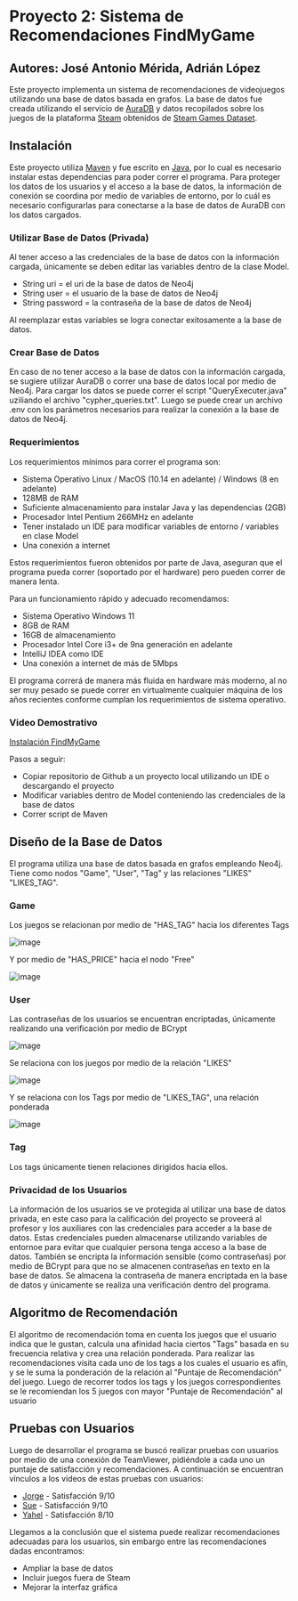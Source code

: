 # Proyecto 2: Sistema de Recomendaciones FindMyGame
## Autores: José Antonio Mérida, Adrián López
Este proyecto implementa un sistema de recomendaciones de videojuegos utilizando una base de datos basada en grafos. La base de datos fue creada utilizando el servicio de [AuraDB](https://neo4j.com/cloud/platform/aura-graph-database/) y datos recopilados sobre los juegos de la plataforma [Steam](https://store.steampowered.com/) obtenidos de [Steam Games Dataset](https://www.kaggle.com/datasets/fronkongames/steam-games-dataset).
## Instalación
Este proyecto utiliza [Maven](https://maven.apache.org/) y fue escrito en [Java](https://www.java.com/en/), por lo cual es necesario instalar estas dependencias para poder correr el programa. Para proteger los datos de los usuarios y el acceso a la base de datos, la información de conexión se coordina por medio de variables de entorno, por lo cuál es necesario configurarlas para conectarse a la base de datos de AuraDB con los datos cargados.
### Utilizar Base de Datos (Privada)
Al tener acceso a las credenciales de la base de datos con la información cargada, únicamente se deben editar las variables dentro de la clase Model.
- String uri = el uri de la base de datos de Neo4j
- String user = el usuario de la base de datos de Neo4j
- String password = la contraseña de la base de datos de Neo4j

Al reemplazar estas variables se logra conectar exitosamente a la base de datos.
### Crear Base de Datos
En caso de no tener acceso a la base de datos con la información cargada, se sugiere utilizar AuraDB o correr una base de datos local por medio de Neo4j. Para cargar los datos se puede correr el script "QueryExecuter.java" uziliando el archivo "cypher_queries.txt". Luego se puede crear un archivo .env con los parámetros necesarios para realizar la conexión a la base de datos de Neo4j.
### Requerimientos
Los requerimientos mínimos para correr el programa son:
- Sistema Operativo Linux / MacOS (10.14 en adelante) / Windows (8 en adelante)
- 128MB de RAM
- Suficiente almacenamiento para instalar Java y las dependencias (2GB)
- Procesador Intel Pentium 266MHz en adelante
- Tener instalado un IDE para modificar variables de entorno / variables en clase Model
- Una conexión a internet

Estos requerimientos fueron obtenidos por parte de Java, aseguran que el programa pueda correr (soportado por el hardware) pero pueden correr de manera lenta.

Para un funcionamiento rápido y adecuado recomendamos:
- Sistema Operativo Windows 11
- 8GB de RAM
- 16GB de almacenamiento
- Procesador Intel Core i3+ de 9na generación en adelante
- IntelliJ IDEA como IDE
- Una conexión a internet de más de 5Mbps

El programa correrá de manera más fluida en hardware más moderno, al no ser muy pesado se puede correr en virtualmente cualquier máquina de los años recientes conforme cumplan los requerimientos de sistema operativo.
### Video Demostrativo
[Instalación FindMyGame](https://youtu.be/Bh2SjFwDA9w)

Pasos a seguir:

- Copiar repositorio de Github a un proyecto local utilizando un IDE o descargando el proyecto
- Modificar variables dentro de Model conteniendo las credenciales de la base de datos
- Correr script de Maven
  
## Diseño de la Base de Datos
El programa utiliza una base de datos basada en grafos empleando Neo4j. Tiene como nodos "Game", "User", "Tag" y las relaciones "LIKES" "LIKES_TAG".
### Game
Los juegos se relacionan por medio de "HAS_TAG" hacia los diferentes Tags

![image](https://github.com/TonitoMC/Proyecto2_AED/assets/138615863/f98f96b7-9370-4287-a0c5-a31c38f80386)

Y por medio de "HAS_PRICE" hacia el nodo "Free"

![image](https://github.com/TonitoMC/Proyecto2_AED/assets/138615863/60a3820d-a999-4889-9a4b-f102a51ae2ee)
### User
Las contraseñas de los usuarios se encuentran encriptadas, únicamente realizando una verificación por medio de BCrypt

![image](https://github.com/TonitoMC/Proyecto2_AED/assets/138615863/3ca2eef4-95b4-4da4-9f38-21872a2dbc43)

Se relaciona con los juegos por medio de la relación "LIKES"

![image](https://github.com/TonitoMC/Proyecto2_AED/assets/138615863/92e29987-0f12-47ec-8be6-fbb86659191b)

Y se relaciona con los Tags por medio de "LIKES_TAG", una relación ponderada

![image](https://github.com/TonitoMC/Proyecto2_AED/assets/138615863/9cb6341f-3738-4eee-8c2f-49099dd5b911)
### Tag
Los tags únicamente tienen relaciones dirigidos hacia ellos.
### Privacidad de los Usuarios
La información de los usuarios se ve protegida al utilizar una base de datos privada, en este caso para la calificación del proyecto se proveerá al profesor y los auxiliares con las credenciales para acceder a la base de datos. Estas credenciales pueden almacenarse utilizando variables de entornoe para evitar que cualquier persona tenga acceso a la base de datos. También se encripta la información sensible (como contraseñas) por medio de BCrypt para que no se almacenen contraseñas en texto en la base de datos. Se almacena la contraseña de manera encriptada en la base de datos y únicamente se realiza una verificación dentro del programa.

## Algoritmo de Recomendación
El algoritmo de recomendación toma en cuenta los juegos que el usuario indica que le gustan, calcula una afinidad hacia ciertos "Tags" basada en su frecuencia relativa y crea una relación ponderada. Para realizar las recomendaciones visita cada uno de los tags a los cuales el usuario es afín, y se le suma la ponderación de la relación al "Puntaje de Recomendación" del juego. Luego de recorrer todos los tags y los juegos correspondientes se le recomiendan los 5 juegos con mayor "Puntaje de Recomendación" al usuario

## Pruebas con Usuarios
Luego de desarrollar el programa se buscó realizar pruebas con usuarios por medio de una conexión de TeamViewer, pidiéndole a cada uno un puntaje de satisfacción y recomendaciones. A continuación se encuentran vínculos a los videos de estas pruebas con usuarios:
- [Jorge](https://youtu.be/LJHlnRyUwt0) - Satisfacción 9/10
- [Sue](https://youtu.be/vTTxLcTmW_Y) - Satisfacción 9/10
- [Yahel](https://youtu.be/nsHdOJpDXdA) - Satisfacción 8/10

Llegamos a la conclusión que el sistema puede realizar recomendaciones adecuadas para los usuarios, sin embargo entre las recomendaciones dadas encontramos:
- Ampliar la base de datos
- Incluir juegos fuera de Steam
- Mejorar la interfaz gráfica

